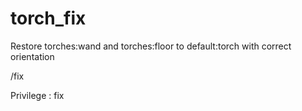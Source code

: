 torch_fix
=========

Restore torches:wand and torches:floor to default:torch with correct orientation

/fix <radius>

Privilege : fix


